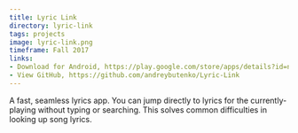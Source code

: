 ```yaml
---
title: Lyric Link
directory: lyric-link
tags: projects
image: lyric-link.png
timeframe: Fall 2017
links:
- Download for Android, https://play.google.com/store/apps/details?id=ninja.andrey.lyriclink
- View GitHub, https://github.com/andreybutenko/Lyric-Link
---
```

A fast, seamless lyrics app. You can jump directly to lyrics for the currently-playing without typing or searching. This solves common difficulties in looking up song lyrics.
